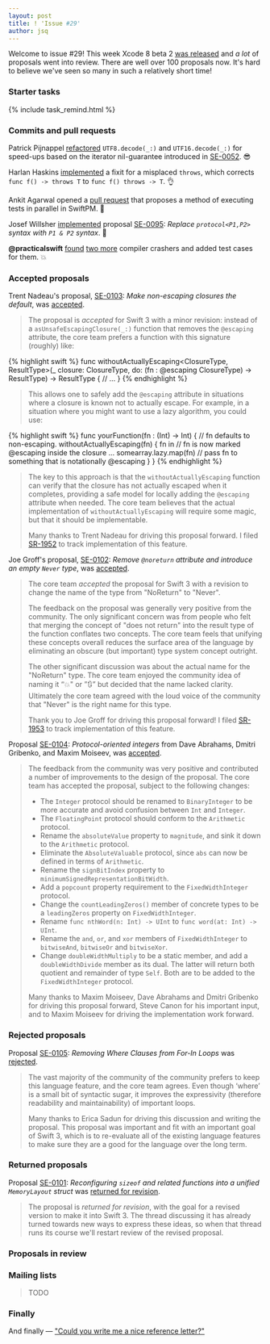 ```yaml
---
layout: post
title: ! 'Issue #29'
author: jsq
---
```


Welcome to issue #29! This week Xcode 8 beta 2 [was released](https://developer.apple.com/news/?id=07052016b) and *a lot* of proposals went into review. There are well over 100 proposals now. It's hard to believe we've seen so many in such a relatively short time!

<!--excerpt-->

### Starter tasks

{% include task_remind.html %}

### Commits and pull requests

Patrick Pijnappel [refactored](https://github.com/apple/swift/pull/3287) `UTF8.decode(_:)` and `UTF16.decode(_:)` for speed-ups based on the iterator nil-guarantee introduced in [SE-0052](https://github.com/apple/swift-evolution/blob/master/proposals/0052-iterator-post-nil-guarantee.md). 😎

Harlan Haskins [implemented](https://github.com/apple/swift/pull/3335) a fixit for a misplaced `throws`, which corrects `func f() -> throws T` to `func f() throws -> T`. 👌

Ankit Agarwal opened a [pull request](https://github.com/apple/swift-package-manager/pull/460) that proposes a method of executing tests in parallel in SwiftPM. 🎉

Josef Willsher [implemented](https://github.com/apple/swift/pull/3293) proposal [SE-0095](https://github.com/apple/swift-evolution/blob/master/proposals/0095-any-as-existential.md): *Replace `protocol<P1,P2>` syntax with `P1 & P2` syntax*. 👏

**@practicalswift** [found](https://github.com/apple/swift/pull/3345) [two more](https://github.com/apple/swift/pull/3359) compiler crashers and added test cases for them. 💥

### Accepted proposals

Trent Nadeau's proposal, [SE-0103](https://github.com/apple/swift-evolution/blob/master/proposals/0103-make-noescape-default.md): *Make non-escaping closures the default*, was [accepted](https://lists.swift.org/pipermail/swift-evolution-announce/2016-June/000204.html).

> The proposal is *accepted* for Swift 3 with a minor revision: instead of a `asUnsafeEscapingClosure(_:)` function that removes the `@escaping` attribute, the core team prefers a function with this signature (roughly) like:

{% highlight swift %}
func withoutActuallyEscaping<ClosureType, ResultType>(_ closure: ClosureType, do: (fn : @escaping ClosureType) -> ResultType) -> ResultType {
   // ...
}
{% endhighlight %}

> This allows one to safely add the `@escaping` attribute in situations where a closure is known not to actually escape.  For example, in a situation where you might want to use a lazy algorithm, you could use:

{% highlight swift %}
func yourFunction(fn : (Int) -> Int) {  // fn defaults to non-escaping.
   withoutActuallyEscaping(fn) { fn in  // fn is now marked @escaping inside the closure
   ... somearray.lazy.map(fn)           // pass fn to something that is notationally @escaping
   }
}
{% endhighlight %}

> The key to this approach is that the `withoutActuallyEscaping` function can verify that the closure has not actually escaped when it completes, providing a safe model for locally adding the `@escaping` attribute when needed.  The core team believes that the actual implementation of `withoutActuallyEscaping` will require some magic, but that it should be implementable.
>
> Many thanks to Trent Nadeau for driving this proposal forward.  I filed [SR-1952](https://bugs.swift.org/browse/SR-1952) to track implementation of this feature.

Joe Groff's proposal, [SE-0102](https://github.com/apple/swift-evolution/blob/master/proposals/0102-noreturn-bottom-type.md): *Remove `@noreturn` attribute and introduce an empty `Never` type*, was [accepted](https://lists.swift.org/pipermail/swift-evolution-announce/2016-June/000205.html).

> The core team *accepted* the proposal for Swift 3 with a revision to change the name of the type from "NoReturn" to "Never".
>
> The feedback on the proposal was generally very positive from the community.  The only significant concern was from people who felt that merging the concept of "does not return" into the result type of the function conflates two concepts.  The core team feels that unifying these concepts overall reduces the surface area of the language by eliminating an obscure (but important) type system concept outright.
>
> The other significant discussion was about the actual name for the "NoReturn" type.  The core team enjoyed the community idea of naming it “💥" or ”🔃” but decided that the name lacked clarity.  Ultimately the core team agreed with the loud voice of the community that "Never" is the right name for this type.
>
> Thank you to Joe Groff for driving this proposal forward!  I filed [SR-1953](https://bugs.swift.org/browse/SR-1953) to track implementation of this feature.

Proposal [SE-0104](https://github.com/apple/swift-evolution/blob/master/proposals/0104-improved-integers.md): *Protocol-oriented integers* from Dave Abrahams, Dmitri Gribenko, and Maxim Moiseev, was [accepted](https://lists.swift.org/pipermail/swift-evolution-announce/2016-June/000206.html).

> The feedback from the community was very positive and contributed a number of improvements to the design of the proposal.  The core team has accepted the proposal, subject to the following changes:
>
> - The `Integer` protocol should be renamed to `BinaryInteger` to be more accurate and avoid confusion between `Int` and `Integer`.
> - The `FloatingPoint` protocol should conform to the `Arithmetic` protocol.
> - Rename the `absoluteValue` property to `magnitude`, and sink it down to the `Arithmetic` protocol.
> - Eliminate the `AbsoluteValuable` protocol, since `abs` can now be defined in terms of `Arithmetic`.
> - Rename the `signBitIndex` property to `minimumSignedRepresentationBitWidth`.
> - Add a `popcount` property requirement to the `FixedWidthInteger` protocol.
> - Change the `countLeadingZeros()` member of concrete types to be a `leadingZeros` property on `FixedWidthInteger`.
> - Rename `func nthWord(n: Int) -> UInt` to `func word(at: Int) -> UInt`.
> - Rename the `and`, `or`, and `xor` members of `FixedWidthInteger` to `bitwiseAnd`, `bitwiseOr` and `bitwiseXor`.
> - Change `doubleWidthMultiply` to be a static member, and add a `doubleWidthDivide` member as its dual.  The latter will return both quotient and remainder of type `Self`. Both are to be added to the `FixedWidthInteger` protocol.
>
> Many thanks to Maxim Moiseev, Dave Abrahams and Dmitri Gribenko for driving this proposal forward, Steve Canon for his important input, and to Maxim Moiseev for driving the implementation work forward.

### Rejected proposals

Proposal [SE-0105](https://github.com/apple/swift-evolution/blob/master/proposals/0105-remove-where-from-forin-loops.md): *Removing Where Clauses from For-In Loops* was [rejected](https://lists.swift.org/pipermail/swift-evolution-announce/2016-June/000199.html).

> The vast majority of the community of the community prefers to keep this language feature, and the core team agrees.  Even though ‘where’ is a small bit of syntactic sugar, it improves the expressivity (therefore readability and maintainability) of important loops.
>
> Many thanks to Erica Sadun for driving this discussion and writing the proposal.  This proposal was important and fit with an important goal of Swift 3, which is to re-evaluate all of the existing language features to make sure they are a good for the language over the long term.

### Returned proposals

Proposal [SE-0101](https://github.com/apple/swift-evolution/blob/master/proposals/0101-standardizing-sizeof-naming.md): *Reconfiguring `sizeof` and related functions into a unified `MemoryLayout` struct* was [returned for revision](https://lists.swift.org/pipermail/swift-evolution-announce/2016-June/000203.html).

> The proposal is *returned for revision*, with the goal for a revised version to make it into Swift 3.  The thread discussing it has already turned towards new ways to express these ideas, so when that thread runs its course we'll restart review of the revised proposal.

### Proposals in review



### Mailing lists

> TODO

### Finally

And finally &mdash; ["Could you write me a nice reference letter?"](https://twitter.com/ericasadun/status/750527991311011845)
